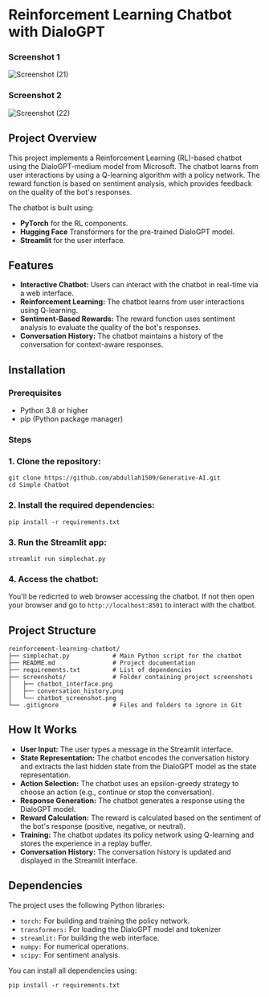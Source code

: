 # Reinforcement Learning Chatbot with DialoGPT

### Screenshot 1
![Screenshot (21)](https://github.com/user-attachments/assets/acc0982a-6046-4590-8b9f-9023f9b88228)

### Screenshot 2
![Screenshot (22)](https://github.com/user-attachments/assets/c273059c-1541-44c6-8a8b-fc05dbafedc0)


## Project Overview
This project implements a Reinforcement Learning (RL)-based chatbot using the DialoGPT-medium model from Microsoft. The chatbot learns from user interactions by using a Q-learning algorithm with a policy network. The reward function is based on sentiment analysis, which provides feedback on the quality of the bot's responses.

The chatbot is built using:
* **PyTorch** for the RL components.
* **Hugging Face** Transformers for the pre-trained DialoGPT model.
* **Streamlit** for the user interface.


## Features
* **Interactive Chatbot:** Users can interact with the chatbot in real-time via a web interface.
* **Reinforcement Learning:** The chatbot learns from user interactions using Q-learning.
* **Sentiment-Based Rewards:** The reward function uses sentiment analysis to evaluate the quality of the bot's responses.
* **Conversation History:** The chatbot maintains a history of the conversation for context-aware responses.

## Installation

### Prerequisites
* Python 3.8 or higher
* pip (Python package manager)

### Steps

### 1. Clone the repository:
```
git clone https://github.com/abdullah1509/Generative-AI.git
cd Simple Chatbot
```

### 2. Install the required dependencies:
```
pip install -r requirements.txt
```

### 3. Run the Streamlit app:
```
streamlit run simplechat.py
```

### 4. Access the chatbot:
You'll be redicrted to web browser accessing the chatbot. If not then open your browser and go to ```http://localhost:8501``` to interact with the chatbot.


## Project Structure
```
reinforcement-learning-chatbot/
├── simplechat.py            # Main Python script for the chatbot
├── README.md                # Project documentation
├── requirements.txt         # List of dependencies
├── screenshots/             # Folder containing project screenshots
│   ├── chatbot_interface.png
│   ├── conversation_history.png
│   └── chatbot_screenshot.png
└── .gitignore               # Files and folders to ignore in Git
```


## How It Works
* **User Input:** The user types a message in the Streamlit interface.
* **State Representation:** The chatbot encodes the conversation history and extracts the last hidden state from the DialoGPT model as the state representation.
* **Action Selection:** The chatbot uses an epsilon-greedy strategy to choose an action (e.g., continue or stop the conversation).
* **Response Generation:** The chatbot generates a response using the DialoGPT model.
* **Reward Calculation:** The reward is calculated based on the sentiment of the bot's response (positive, negative, or neutral).
* **Training:** The chatbot updates its policy network using Q-learning and stores the experience in a replay buffer.
* **Conversation History:** The conversation history is updated and displayed in the Streamlit interface.

## Dependencies
The project uses the following Python libraries:
* ```torch:``` For building and training the policy network.
* ```transformers:``` For loading the DialoGPT model and tokenizer
* ```streamlit:``` For building the web interface.
* ```numpy:``` For numerical operations.
* ```scipy:``` For sentiment analysis.

You can install all dependencies using:
```
pip install -r requirements.txt
```

